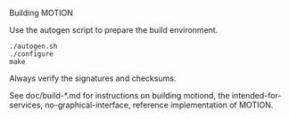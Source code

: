 Building MOTION

Use the autogen script to prepare the build environment.

    ./autogen.sh
    ./configure
    make

Always verify the signatures and checksums.

See doc/build-*.md for instructions on building motiond,
the intended-for-services, no-graphical-interface, reference
implementation of MOTION.
